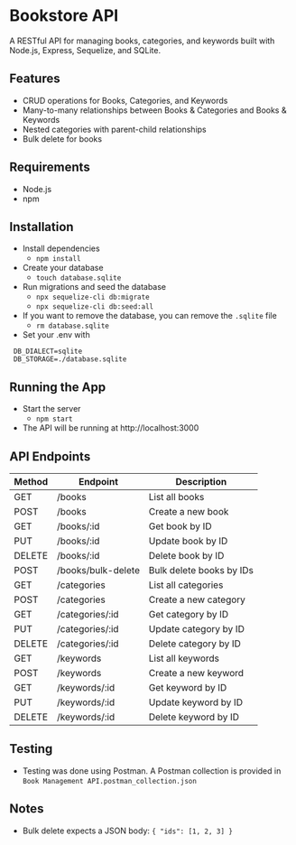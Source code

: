 # Bookstore API

A RESTful API for managing books, categories, and keywords built with Node.js, Express, Sequelize, and SQLite.

## Features

- CRUD operations for Books, Categories, and Keywords
- Many-to-many relationships between Books & Categories and Books & Keywords
- Nested categories with parent-child relationships
- Bulk delete for books

## Requirements

- Node.js
- npm

## Installation

- Install dependencies
  - `npm install`
- Create your database
  - `touch database.sqlite`
- Run migrations and seed the database
  - `npx sequelize-cli db:migrate`
  - `npx sequelize-cli db:seed:all`
- If you want to remove the database, you can remove the `.sqlite` file
  - `rm database.sqlite`
- Set your .env with
 ```
  DB_DIALECT=sqlite
  DB_STORAGE=./database.sqlite
```

## Running the App

- Start the server
  - `npm start`
- The API will be running at http://localhost:3000

## API Endpoints

| Method | Endpoint           | Description              |
| ------ | ------------------ | ------------------------ |
| GET    | /books             | List all books           |
| POST   | /books             | Create a new book        |
| GET    | /books/\:id        | Get book by ID           |
| PUT    | /books/\:id        | Update book by ID        |
| DELETE | /books/\:id        | Delete book by ID        |
| POST   | /books/bulk-delete | Bulk delete books by IDs |
| GET    | /categories        | List all categories      |
| POST   | /categories        | Create a new category    |
| GET    | /categories/\:id   | Get category by ID       |
| PUT    | /categories/\:id   | Update category by ID    |
| DELETE | /categories/\:id   | Delete category by ID    |
| GET    | /keywords          | List all keywords        |
| POST   | /keywords          | Create a new keyword     |
| GET    | /keywords/\:id     | Get keyword by ID        |
| PUT    | /keywords/\:id     | Update keyword by ID     |
| DELETE | /keywords/\:id     | Delete keyword by ID     |


## Testing

- Testing was done using Postman. A Postman collection is provided in `Book Management API.postman_collection.json`


## Notes

- Bulk delete expects a JSON body: `{ "ids": [1, 2, 3] }`